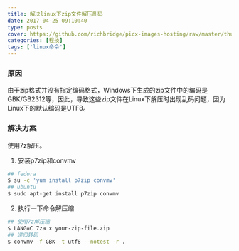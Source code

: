 ```yaml
---
title: 解决linux下zip文件解压乱码
date: 2017-04-25 09:10:40
type: posts
cover: https://github.com/richbridge/picx-images-hosting/raw/master/thumbnail/程技.jpg
categories: [程技]
tags: ['linux命令']
---
```

### 原因
由于zip格式并没有指定编码格式，Windows下生成的zip文件中的编码是GBK/GB2312等，因此，导致这些zip文件在Linux下解压时出现乱码问题，因为Linux下的默认编码是UTF8。

<!--more-->

### 解决方案
使用7z解压。

1. 安装p7zip和convmv
```bash
## fedora
$ su -c 'yum install p7zip convmv'
## ubuntu
$ sudo apt-get install p7zip convmv
```

2. 执行一下命令解压缩
```bash
## 使用7z解压缩
$ LANG=C 7za x your-zip-file.zip
## 递归转码
$ convmv -f GBK -t utf8 --notest -r .
```
